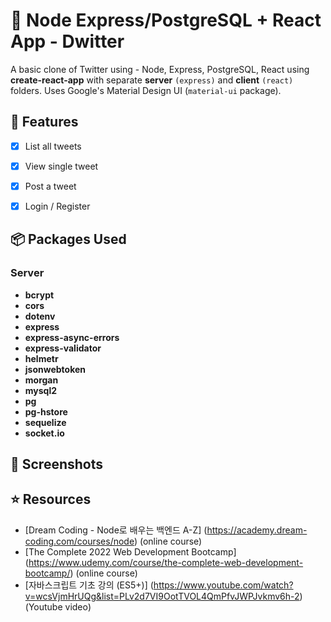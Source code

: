 # 🌅 Node Express/PostgreSQL + React App - Dwitter
A basic clone of Twitter using - Node, Express, PostgreSQL, React using **create-react-app** with separate **server** `(express)` and **client** `(react)` folders. Uses Google's Material Design UI (`material-ui` package).

## 📝 Features
- [x] List all tweets
- [x] View single tweet
- [x] Post a tweet
- [x] Login / Register


## 📦 Packages Used

### Server
- **bcrypt** 
- **cors**
- **dotenv** 
- **express**
- **express-async-errors** 
- **express-validator** 
- **helmetr** 
- **jsonwebtoken** 
- **morgan**
- **mysql2**
- **pg** 
- **pg-hstore** 
- **sequelize** 
- **socket.io**

## 📸 Screenshots

## ⭐️ Resources
- [Dream Coding - Node로 배우는 백엔드 A-Z] (https://academy.dream-coding.com/courses/node) (online course)
- [The Complete 2022 Web Development Bootcamp] (https://www.udemy.com/course/the-complete-web-development-bootcamp/) (online course)
- [자바스크립트 기초 강의 (ES5+)] (https://www.youtube.com/watch?v=wcsVjmHrUQg&list=PLv2d7VI9OotTVOL4QmPfvJWPJvkmv6h-2) (Youtube video)
